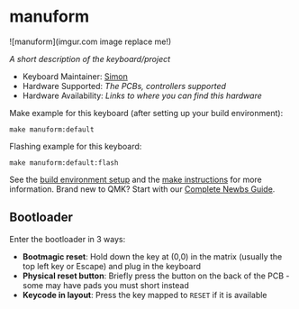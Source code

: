 # manuform

![manuform](imgur.com image replace me!)

*A short description of the keyboard/project*

* Keyboard Maintainer: [Simon](https://github.com/Falchy)
* Hardware Supported: *The PCBs, controllers supported*
* Hardware Availability: *Links to where you can find this hardware*

Make example for this keyboard (after setting up your build environment):

    make manuform:default

Flashing example for this keyboard:

    make manuform:default:flash

See the [build environment setup](https://docs.qmk.fm/#/getting_started_build_tools) and the [make instructions](https://docs.qmk.fm/#/getting_started_make_guide) for more information. Brand new to QMK? Start with our [Complete Newbs Guide](https://docs.qmk.fm/#/newbs).

## Bootloader

Enter the bootloader in 3 ways:

* **Bootmagic reset**: Hold down the key at (0,0) in the matrix (usually the top left key or Escape) and plug in the keyboard
* **Physical reset button**: Briefly press the button on the back of the PCB - some may have pads you must short instead
* **Keycode in layout**: Press the key mapped to `RESET` if it is available
